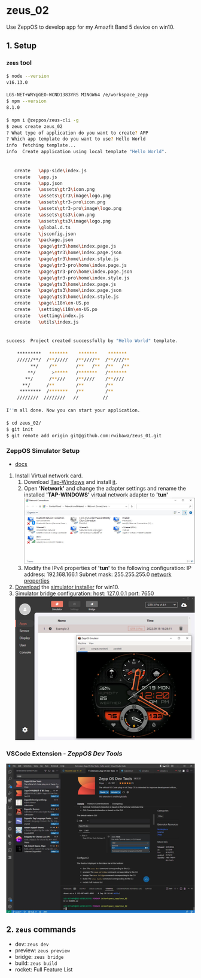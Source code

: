 # zeus_02

Use ZeppOS to develop app for my Amazfit Band 5 device on win10.

## 1. Setup

### `zeus` tool

```sh
$ node --version
v16.13.0

LGS-NET+WRY@GEO-WCND1383YRS MINGW64 /e/workspace_zepp
$ npm --version
8.1.0

$ npm i @zeppos/zeus-cli -g
$ zeus create zeus_02
? What type of application do you want to create? APP    
? Which app template do you want to use? Hello World
info  fetching template...
info  Create application using local template "Hello World".


   create   \app-side\index.js
   create   \app.js
   create   \app.json
   create   \assets\gtr3\icon.png
   create   \assets\gtr3\image\logo.png
   create   \assets\gtr3-pro\icon.png
   create   \assets\gtr3-pro\image\logo.png
   create   \assets\gts3\icon.png
   create   \assets\gts3\image\logo.png
   create   \global.d.ts
   create   \jsconfig.json
   create   \package.json
   create   \page\gtr3\home\index.page.js
   create   \page\gtr3\home\index.page.json
   create   \page\gtr3\home\index.style.js
   create   \page\gtr3-pro\home\index.page.js
   create   \page\gtr3-pro\home\index.page.json
   create   \page\gtr3-pro\home\index.style.js
   create   \page\gts3\home\index.page.js
   create   \page\gts3\home\index.page.json
   create   \page\gts3\home\index.style.js
   create   \page\i18n\en-US.po
   create   \setting\i18n\en-US.po
   create   \setting\index.js
   create   \utils\index.js


success  Project created successfully by "Hello World" template.

    *********   *******    *******    ******* 
    //////**/  /**/////   /**////**  /**////**
         **/    /**       /**   /**  /**   /**
        **/      >*****   /*******   /******* 
       **/      /**///    /**////    /**////  
      **/      /**        /**        /**      
     ********  /*******   /**        /**      
    ////////  ////////   //         //       

I''m all done. Now you can start your application.

$ cd zeus_02/
$ git init
$ git remote add origin git@github.com:rwibawa/zeus_01.git
```

### ZeppOS Simulator Setup

* [docs](https://docs.zepp.com/docs/guides/tools/simulator/setup/)

1. Install Virtual network card.
   1. Download [Tap-Windows](https://tap-windows.updatestar.com/) and install [it](sdk/tap-windows-9.21.2.exe).
   2. Open **'Network'** and change the adapter settings and rename the installed **'TAP-WINDOWS'** virtual network adapter to **'tun'**
   ![Configure Virtual network card](img/TAP-Windows-Adapterjpg.jpg)
   3. Modify the IPv4 properties of **'tun'** to the following configuration:
   IP address: 192.168.166.1
   Subnet mask: 255.255.255.0
   [network properties](img/network_properties.png)
2. [Download](https://docs.zepp.com/docs/guides/tools/simulator/download/) the [simulator installer](sdk/simulator_1.1.6.exe) for win10.
3. Simulator bridge configuration:
host: 127.0.0.1
port: 7650
![Win10 Simulator](img/Simulator-Win10.jpg)

### VSCode Extension - *ZeppOS Dev Tools*

![ZeppOS Dev Tools](img/VSCode-Ext-ZeppOSDevTools.jpg)

## 2. `zeus` commands

* dev: `zeus dev`
* preview: `zeus preview`
* bridge: `zeus bridge`
* build: `zeus build`
* rocket: Full Feature List
